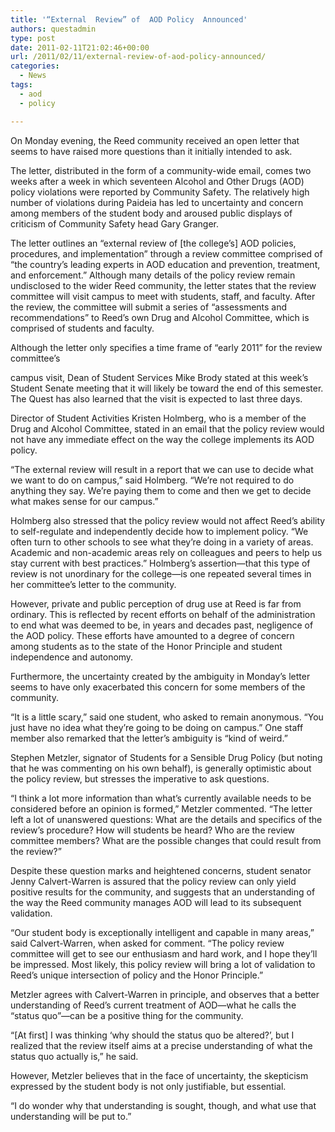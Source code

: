 ```yaml
---
title: '“External  Review” of  AOD Policy  Announced'
authors: questadmin
type: post
date: 2011-02-11T21:02:46+00:00
url: /2011/02/11/external-review-of-aod-policy-announced/
categories:
  - News
tags:
  - aod
  - policy

---
```

On Monday evening, the Reed community received an open letter that seems to have raised more questions than it initially intended to ask. 

The letter, distributed in the form of a community-wide email, comes two weeks after a week in which seventeen Alcohol and Other Drugs (AOD) policy violations were reported by Community Safety. The relatively high number of violations during Paideia has led to uncertainty and concern among members of the student body and aroused public displays of criticism of Community Safety head Gary Granger.

The letter outlines an “external review of [the college’s] AOD policies, procedures, and implementation” through a review committee comprised of “the country’s leading experts in AOD education and prevention, treatment, and enforcement.” Although many details of the policy review remain undisclosed to the wider Reed community, the letter states that the review committee will visit campus to meet with students, staff, and faculty. After the review, the committee will submit a series of “assessments and recommendations” to Reed’s own Drug and Alcohol Committee, which is comprised of students and faculty.

Although the letter only specifies a time frame of “early 2011” for the review committee’s
  
campus visit, Dean of Student Services Mike Brody stated at this week’s Student Senate meeting that it will likely be toward the end of this semester. The Quest has also learned that the visit is expected to last three days. 

Director of Student Activities Kristen Holmberg, who is a member of the Drug and Alcohol Committee, stated in an email that the policy review would not have any immediate effect on the way the college implements its AOD policy.

“The external review will result in a report that we can use to decide what we want to do on campus,” said Holmberg. “We’re not required to do anything they say. We’re paying them to come and then we get to decide what makes sense for our campus.”

Holmberg also stressed that the policy review would not affect Reed’s ability to self-regulate and independently decide how to implement policy. “We often turn to other schools to see what they’re doing in a variety of areas. Academic and non-academic areas rely on colleagues and peers to help us stay current with best practices.” Holmberg’s assertion—that this type of review is not unordinary for the college—is one repeated several times in her committee’s letter to the community.

However, private and public perception of drug use at Reed is far from ordinary. This is reflected by recent efforts on behalf of the administration to end what was deemed to be, in years and decades past, negligence of the AOD policy. These efforts have amounted to a degree of concern among students as to the state of the Honor Principle and student independence and autonomy. 

Furthermore, the uncertainty created by the ambiguity in Monday’s letter seems to have only exacerbated this concern for some members of the community.

“It is a little scary,” said one student, who asked to remain anonymous. “You just have no idea what they’re going to be doing on campus.” One staff member also remarked that the letter’s ambiguity is “kind of weird.”

Stephen Metzler, signator of Students for a Sensible Drug Policy (but noting that he was commenting on his own behalf), is generally optimistic about the policy review, but stresses the imperative to ask questions. 

“I think a lot more information than what’s currently available needs to be considered before an opinion is formed,” Metzler commented. “The letter left a lot of unanswered questions: What are the details and specifics of the review’s procedure? How will students be heard? Who are the review committee members? What are the possible changes that could result from the review?”

Despite these question marks and heightened concerns, student senator Jenny Calvert-Warren is assured that the policy review can only yield positive results for the community, and suggests that an understanding of the way the Reed community manages AOD will lead to its subsequent validation. 

“Our student body is exceptionally intelligent and capable in many areas,” said Calvert-Warren, when asked for comment. “The policy review committee will get to see our enthusiasm and hard work, and I hope they’ll be impressed. Most likely, this policy review will bring a lot of validation to Reed’s unique intersection of policy and the Honor Principle.” 

Metzler agrees with Calvert-Warren in principle, and observes that a better understanding of Reed’s current treatment of AOD—what he calls the “status quo”—can be a positive thing for the community. 

“[At first] I was thinking ‘why should the status quo be altered?’, but I realized that the review itself aims at a precise understanding of what the status quo actually is,” he said. 

However, Metzler believes that in the face of uncertainty, the skepticism expressed by the student body is not only justifiable, but essential. 

“I do wonder why that understanding is sought, though, and what use that understanding will be put to.”